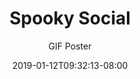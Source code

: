 ---
title: "Spooky Social"
date: 2019-01-12T09:32:13-08:00
draft: false
subtitle: "GIF Poster"
image: "/img/spooky-social.gif"
---